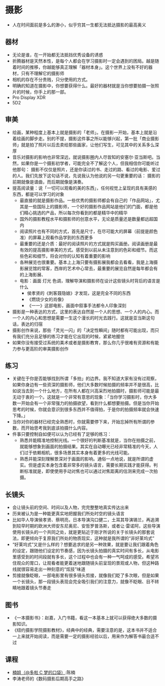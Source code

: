 # 摄影

* 人在时间面前是多么的渺小，似乎穷其一生都无法抵达摄影的最高奥义

## 器材

* 无论是谁，在一开始都无法抵挡优秀设备的诱惑
* 折腾器材是天然本性，是每个人都会在学习摄影时一定会遇到的困局。越是随着时间的推移，你越能够真正理解「器材本身」。这个世界上没有不好的器材，只有不理解它的摄影师
* 相机的存在不分贵贱，只分使用的方式。
* 明确的知道在摄影中，你想要获得什么。最好的器材就是当你想要拍摄一张照片的时候，你手上的那一部。
*  Pro Display XDR
* 5D2

## 审美

* 绘画，某种程度上基本上就是摄影的「老师」。在摄影一开始，基本上就是沿着绘画的脚步走。别的不提，摄影这件事之所以能够兴起，第一批「商业摄影师」就是拍了照片以后去卖给那些画家，让他们写生，可见其中的关系多么深厚
* 音乐对摄影的影响也非常深远，就说摄影圈内人尽皆知的安塞尔·亚当斯吧。当然，如果你是一个摄影初学者，可能完全不了解这个人，但我相信你可能听过他那句： 摄影不仅仅是照片，还是你读过的书、走过的路、看过的电影、爱过的人。我们先放下这句话不说，先说我认为他说的另一句更重要的话： 摄影的前期就像是谱曲，而后期就像是演奏。
* 提高阅读量：说「一切可以观看的美的东西」，任何视觉上呈现的具有美感的东西，都是可以学习的对象
	- 最直接的就是摄影作品。一些优秀的摄影师都会有自己的「作品网站」，尤其是一些国际上的摄影师，一个好的摄影作品网站是他们的门面，都是他们精心挑选的产品，所以每次你看到的都是精华中的精华
	- 国外的摄影教程水平和摄影师的创意水平，无论是质量还是数量都远超国内
	- 阅读照片也有不同的方式，首先是尺寸，在尽可能大的屏幕（前提是颜色准）的屏幕上观看作品学到的东西更多
	- 最重要的还是介质：最好的阅读照片的方式就是购买画册。阅读画册是最有效的提高摄影审美的方式。感受到以前从未注意到的色彩和细节。而这些色彩和细节，将会对你的认知有着重要的影响
	- 各种展览也很重要。基本上上海只要有摄影展我都会去看看，我是上海摄影展览馆的常客，西岸的艺术中心常去，最重要的展览自然是每年都会有的上海影展、
	- 电影：画面 灯光 色调，理解导演和摄影师在设计这些镜头时背后的语言是什么
		+ 侯孝贤的《刺客聂隐娘》才发现，这是完全不同的东西
		+ 《燃烧少女的肖像》
		+ 《一一》这部电影，画面中叙事手法都令人印象深刻
* 摄影是一种表达的方式，这里的表达自然是一个人的思想、一个人的内心。而一个人的内心和思想是需要一生这个漫长的时光去践行。这就是亚当斯这句话，表达的归宿
* 摄影创作来说，那些「灵光一闪」的「决定性瞬间」随时都有可能出现，而只有我们充分且足够的练习才能在它出现的时候，紧紧地握住
* 如果你没有接受过系统的美术或者是摄影教育，那么你几乎很难有资源和有能力参与更高阶的审美摄影创作

## 练习

* 关键在于你是否能够找到所谓「多拍」的边界。我不知道大家有没有过观察，如果你身边有一些资深的摄影师，他们大多数时候拍摄的频率并不是很高，比如说当去到一个什么地方，在所有人都在兴高采烈地拍摄时，摄影师可能是最无动于衷的一个。这就是一个非常有意思的现象：「当你学习摄影时，你大多数一开始会有一个非常强力的拍摄欲望，看到什么都想要拍摄。但是当你开始思考的时候，你就会意识到很多东西并不值得拍，于是你的拍摄频率就会快速下降。」
* 当你对你的器材已经完全熟悉时，你就需要停下来，开始忘掉所有所谓的参数，而开始思考我到底该拍摄什么内容。
* 件事只要控制自如便可以认为已经有了足够的练习：
	- 熟悉并能精准地控制光线。一个很好的判断基准就是，当你在拍摄之前，就能够想象到画面的拍摄结果。其实在自动曝光已经非常精准的今天，人们过于依赖相机，很多场景其实本身有着更多的光线可能。
	- 熟悉并能深刻理解景深对于画面的影响。通俗一点地说，就是所谓的虚实。但是虚实本身包含着非常多的镜头语言，需要长期实践才能获得。判断标准就是，即使使用手动对焦也可以通过对焦距离的估测来完成一次拍摄。

## 长镜头

* 会让镜头前的空间、时间以及人物，完完整整地真实传达出来
* 历来被认为是一种能更真实地把握我们所处时空的镜头语言
* 比如华人导演侯孝贤、蔡明亮，日本导演沟口健二，土耳其导演锡兰，再追溯到较早时期的欧洲大师安东尼奥尼、安哲罗普洛斯，或者让·雷诺阿，这些导演使用长镜头的一个共同之处，就是更贴近于刚才所说的关于长镜头的那套说法，即更倾向于复原我们所处的物质现实，这种就是我所谓的“非好莱坞式”
* “好莱坞式”又是什么样的？想要追求的是另一种效果，就是要让我们跟着角色的设定，跟随他们设定的节奏感，因为长镜头拍摄的真实时间有多长，从电影里感受到的时间段就有多长，这个过程中也会有一种一气呵成的感受。希望吊住观众的胃口，让观看者能更着迷地跟随镜头前呈现的景观或人物，但这种路线就很容易走出一种刻意的“炫技”味道
* 剪接就像眨眼，一部电影里有很多镜头剪接，就像我们眨了多次眼，但是如果一个长镜头，那一段镜头表现会完全吸引我们的注意力，就像不眨眼、目不转睛地跟着镜头节奏走

## 图书

* 《一本摄影书》：赵嘉，入门书籍，看这一本基本上就可以获得绝大多数的摄影知识。
* 《纽约摄影学院摄影教材》，经典中的经典，需要注意的是，这本书并不适合一上来就开始阅读，而是需要一定的摄影经验以后，用来作为解答书最合适不过

## 课程

* [楠姐（@多啦 C 梦的口袋）](https://weibo.com/nanc1):陈楠
* 李涛老师的《数码摄影后期高手之路》
